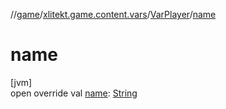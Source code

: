 //[game](../../../index.md)/[xlitekt.game.content.vars](../index.md)/[VarPlayer](index.md)/[name](name.md)

# name

[jvm]\
open override val [name](name.md): [String](https://kotlinlang.org/api/latest/jvm/stdlib/kotlin/-string/index.html)
